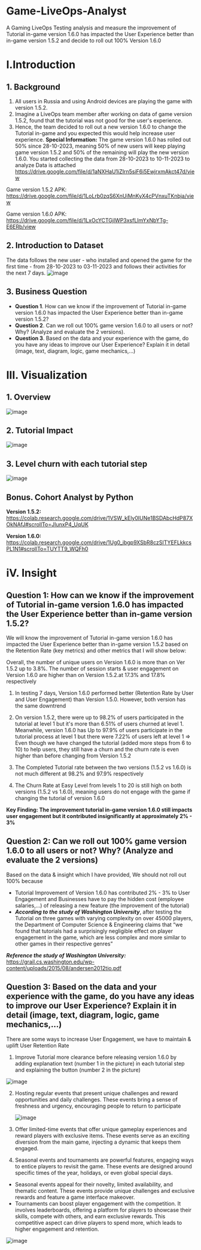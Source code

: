 # Game-LiveOps-Analyst
A Gaming LiveOps Testing analysis and measure the improvement of Tutorial in-game version 1.6.0 has impacted the User Experience better than in-game version 1.5.2 and decide to roll out 100% Version 1.6.0
# I.Introduction
## 1. Background
1. All users in Russia and using Android devices are playing the game with version 1.5.2.
2. Imagine a LiveOps team member after working on data of game version 1.5.2, found that the tutorial was not good for the user's experience.
3. Hence, the team decided to roll out a new version 1.6.0 to change the Tutorial in-game and you expected this would help increase user experience.
**Special Information:**
The game version 1.6.0 has rolled out 50% since 28-10-2023, meaning 50% of new users will keep playing game version 1.5.2 and 50% of the remaining will play the new version 1.6.0.
You started collecting the data from 28-10-2023 to 10-11-2023 to analyze Data is attached 
https://drive.google.com/file/d/1aNXHaU1iZIrn5siF6i5EwjrxmAkct47d/view

Game version 1.5.2 APK: https://drive.google.com/file/d/1LoLrb0zqS6XnUiMnKyX4cPVnxuTKnbja/view

Game version 1.6.0 APK: https://drive.google.com/file/d/1LxOcYCTGjlWP3xsfLImYxNbYTg-E6ERb/view

## 2. Introduction to Dataset
The data follows the new user - who installed and opened the game for the first time - from 28-10-2023 to 03-11-2023 and follows their activities for the next 7 days.
![image](https://github.com/uyennguyen307/Game-LiveOps-Analyst/assets/162019618/dba7874d-0588-4c70-ac7d-7046195b8b49)

## 3. Business Question
- **Question 1**. How can we know if the improvement of Tutorial in-game version 1.6.0 has impacted the User Experience better than in-game version 1.5.2?
- **Question 2**. Can we roll out 100% game version 1.6.0 to all users or not? Why? (Analyze and evaluate the 2 versions).
- **Question 3**. Based on the data and your experience with the game, do you have any ideas to improve our User Experience? Explain it in detail
(image, text, diagram, logic, game mechanics,...)
# III. Visualization
## 1. Overview
![image](https://github.com/uyennguyen307/Game-LiveOps-Analyst/assets/162019618/a410f6c8-26a2-4551-af3d-b90e6e7e23bc)

## 2. Tutorial Impact
![image](https://github.com/uyennguyen307/Game-LiveOps-Analyst/assets/162019618/b2270a60-5dea-46a4-aff5-7e657d23983b)

## 3. Level churn with each tutorial step
![image](https://github.com/uyennguyen307/Game-LiveOps-Analyst/assets/162019618/3eb98630-f4d7-43d0-8184-d24484911ae6)

## Bonus. Cohort Analyst by Python
**Version 1.5.2:** https://colab.research.google.com/drive/1VSW_kEly0IUNe1BSDAbcHdP87XOkNAfJ#scrollTo=JIunxP4_UqUK

**Version 1.6.0:** https://colab.research.google.com/drive/1Ug0_ibgp9XSbR8czSITYEFLkkcsPL1N1#scrollTo=TUYTT9_WQFh0
# iV. Insight
## Question 1: How can we know if the improvement of Tutorial in-game version 1.6.0 has impacted the User Experience better than in-game version 1.5.2?

We will know the improvement of Tutorial in-game version 1.6.0 has impacted the User Experience better than in-game version 1.5.2 based on the Retention Rate (key metrics) and other metrics that I will show below:

Overall, the number of unique users on Version 1.6.0 is more than on Ver 1.5.2 up to 3.8%. The number of session starts & user engagement on Version 1.6.0 are higher than on Version 1.5.2.at 17.3% and 17.8% respectively

1. In testing 7 days, Version 1.6.0 performed better (Retention Rate by User and User Engagement) than Version 1.5.0. However, both version has the same downtrend 

2. On version 1.5.2, there were up to 98.2% of users participated in the tutorial at level 1 but it's more than 6.51% of users churned at level 1. Meanwhile, version 1.6.0 has Up to 97.9% of users participate in the tutorial process at level 1 but there were 7.22% of users left at level 1 => Even though we have changed the tutorial (added more steps from 6 to 10) to help users, they still have a churn and the churn rate is even higher than before changing from Version 1.5.2

3. The Completed Tutorial rate between the two versions (1.5.2 vs 1.6.0) is not much different at 98.2% and 97.9% respectively

4. The Churn Rate at Easy Level from levels 1 to 20 is still high on both versions (1.5.2 vs 1.6.0), meaning users do not engage with the game if changing the tutorial of version 1.6.0

**Key Finding: The improvement tutorial in-game version 1.6.0 still impacts user engagement but it contributed insignificantly at approximately 2% - 3%**

## Question 2: Can we roll out 100% game version 1.6.0 to all users or not? Why? (Analyze and evaluate the 2 versions)

Based on the data & insight which I have provided, We should not roll out 100% because 
- Tutorial Improvement of Version 1.6.0 has contributed 2% - 3% to User Engagement and Businesses have to pay the hidden cost (employee salaries,...) of releasing a new feature (the improvement of the tutorial)
- _**According to the study of Washington University**_, after testing the Tutorial on three games with varying complexity on over 45000 players, the Department of Computer Science & Engineering claims that “we found that tutorials had a surprisingly negligible effect on player engagement in the game, which are less complex and more similar to other games in their respective genres”

_**Reference the study of Washington University:**_ https://grail.cs.washington.edu/wp-content/uploads/2015/08/andersen2012tio.pdf

## Question 3: Based on the data and your experience with the game, do you have any ideas to improve our User Experience? Explain it in detail (image, text, diagram, logic, game mechanics,...)
There are some ways to increase User Engagement, we have to maintain & uplift User Retention Rate

1. Improve Tutorial more clearance before releasing version 1.6.0 by adding explanation text (number 1 in the picture) in each tutorial step and explaining the button (number 2 in the picture)
  
  ![image](https://github.com/uyennguyen307/Game-LiveOps-Analyst/assets/162019618/5202c68e-cb42-4afa-a480-6e4db3c3ac00)
  
2. Hosting regular events that present unique challenges and reward opportunities and daily challenges. These events bring a sense of freshness and urgency, encouraging people to return to participate

   ![image](https://github.com/uyennguyen307/Game-LiveOps-Analyst/assets/162019618/a9581511-705d-45e5-9d89-1e2e5eedf2c9)

3. Offer limited-time events that offer unique gameplay experiences and reward players with exclusive items. These events serve as an exciting diversion from the main game, injecting a dynamic that keeps them engaged.
4. Seasonal events and tournaments are powerful features, engaging ways to entice players to revisit the game. These events are designed around specific times of the year, holidays, or even global special days.
  + Seasonal events appeal for their novelty, limited availability, and thematic content. These events provide unique challenges and exclusive rewards and feature a game interface makeover.
  + Tournaments can boost player engagement with the competition. It involves leaderboards, offering a platform for players to showcase their skills, compete with others, and earn exclusive rewards. This competitive aspect can drive players to spend more, which leads to higher engagement and retention.

   ![image](https://github.com/uyennguyen307/Game-LiveOps-Analyst/assets/162019618/0395181b-57a2-48b7-a050-954309c6bc6a)





